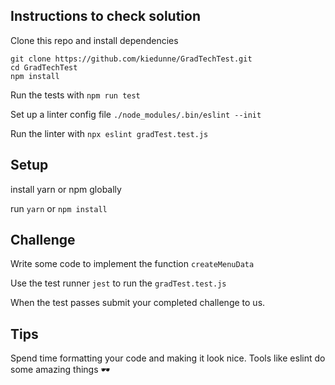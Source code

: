 ## Instructions to check solution

Clone this repo and install dependencies
```
git clone https://github.com/kiedunne/GradTechTest.git
cd GradTechTest
npm install
```
Run the tests with
`npm run test`

Set up a linter config file
`./node_modules/.bin/eslint --init`

Run the linter with
`npx eslint gradTest.test.js`


## Setup
install yarn or npm globally

run `yarn` or `npm install`

## Challenge
Write some code to implement the function `createMenuData`

Use the test runner `jest` to run the `gradTest.test.js`

When the test passes submit your completed challenge to us.

## Tips

Spend time formatting your code and making it look nice.
Tools like eslint do some amazing things 🕶
